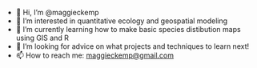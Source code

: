 - 👋 Hi, I’m @maggieckemp
- 👀 I’m interested in quantitative ecology and geospatial modeling
- 🌱 I’m currently learning how to make basic species distibution maps using GIS and R
- 💞️ I’m looking for advice on what projects and techniques to learn next!
- 📫 How to reach me: maggieckemp@gmail.com

<!---
maggieckemp/maggieckemp is a ✨ special ✨ repository because its `README.md` (this file) appears on your GitHub profile.
You can click the Preview link to take a look at your changes.
--->
